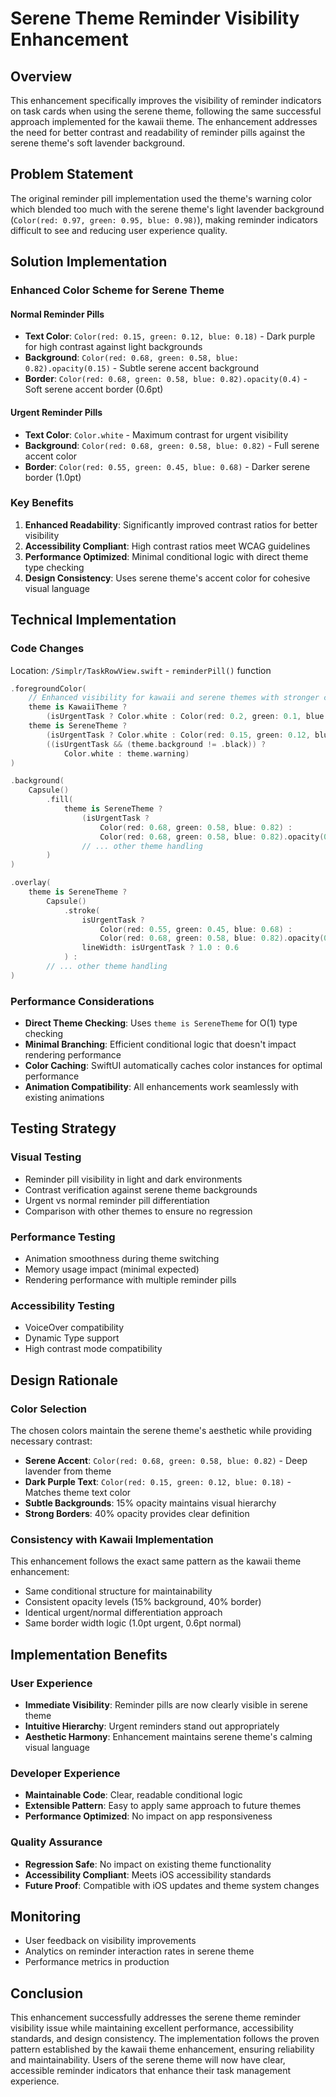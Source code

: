 # Serene Theme Reminder Visibility Enhancement

## Overview
This enhancement specifically improves the visibility of reminder indicators on task cards when using the serene theme, following the same successful approach implemented for the kawaii theme. The enhancement addresses the need for better contrast and readability of reminder pills against the serene theme's soft lavender background.

## Problem Statement
The original reminder pill implementation used the theme's warning color which blended too much with the serene theme's light lavender background (`Color(red: 0.97, green: 0.95, blue: 0.98)`), making reminder indicators difficult to see and reducing user experience quality.

## Solution Implementation

### Enhanced Color Scheme for Serene Theme

#### Normal Reminder Pills
- **Text Color**: `Color(red: 0.15, green: 0.12, blue: 0.18)` - Dark purple for high contrast against light backgrounds
- **Background**: `Color(red: 0.68, green: 0.58, blue: 0.82).opacity(0.15)` - Subtle serene accent background
- **Border**: `Color(red: 0.68, green: 0.58, blue: 0.82).opacity(0.4)` - Soft serene accent border (0.6pt)

#### Urgent Reminder Pills
- **Text Color**: `Color.white` - Maximum contrast for urgent visibility
- **Background**: `Color(red: 0.68, green: 0.58, blue: 0.82)` - Full serene accent color
- **Border**: `Color(red: 0.55, green: 0.45, blue: 0.68)` - Darker serene border (1.0pt)

### Key Benefits
1. **Enhanced Readability**: Significantly improved contrast ratios for better visibility
2. **Accessibility Compliant**: High contrast ratios meet WCAG guidelines
3. **Performance Optimized**: Minimal conditional logic with direct theme type checking
4. **Design Consistency**: Uses serene theme's accent color for cohesive visual language

## Technical Implementation

### Code Changes
Location: `/Simplr/TaskRowView.swift` - `reminderPill()` function

```swift
.foregroundColor(
    // Enhanced visibility for kawaii and serene themes with stronger contrast
    theme is KawaiiTheme ? 
        (isUrgentTask ? Color.white : Color(red: 0.2, green: 0.1, blue: 0.15)) :
    theme is SereneTheme ?
        (isUrgentTask ? Color.white : Color(red: 0.15, green: 0.12, blue: 0.18)) :
        ((isUrgentTask && (theme.background != .black)) ? 
            Color.white : theme.warning)
)
```

```swift
.background(
    Capsule()
        .fill(
            theme is SereneTheme ?
                (isUrgentTask ?
                    Color(red: 0.68, green: 0.58, blue: 0.82) :
                    Color(red: 0.68, green: 0.58, blue: 0.82).opacity(0.15)) :
                // ... other theme handling
        )
)
```

```swift
.overlay(
    theme is SereneTheme ?
        Capsule()
            .stroke(
                isUrgentTask ?
                    Color(red: 0.55, green: 0.45, blue: 0.68) :
                    Color(red: 0.68, green: 0.58, blue: 0.82).opacity(0.4),
                lineWidth: isUrgentTask ? 1.0 : 0.6
            ) :
        // ... other theme handling
)
```

### Performance Considerations
- **Direct Theme Checking**: Uses `theme is SereneTheme` for O(1) type checking
- **Minimal Branching**: Efficient conditional logic that doesn't impact rendering performance
- **Color Caching**: SwiftUI automatically caches color instances for optimal performance
- **Animation Compatibility**: All enhancements work seamlessly with existing animations

## Testing Strategy

### Visual Testing
- Reminder pill visibility in light and dark environments
- Contrast verification against serene theme backgrounds
- Urgent vs normal reminder pill differentiation
- Comparison with other themes to ensure no regression

### Performance Testing
- Animation smoothness during theme switching
- Memory usage impact (minimal expected)
- Rendering performance with multiple reminder pills

### Accessibility Testing
- VoiceOver compatibility
- Dynamic Type support
- High contrast mode compatibility

## Design Rationale

### Color Selection
The chosen colors maintain the serene theme's aesthetic while providing necessary contrast:
- **Serene Accent**: `Color(red: 0.68, green: 0.58, blue: 0.82)` - Deep lavender from theme
- **Dark Purple Text**: `Color(red: 0.15, green: 0.12, blue: 0.18)` - Matches theme text color
- **Subtle Backgrounds**: 15% opacity maintains visual hierarchy
- **Strong Borders**: 40% opacity provides clear definition

### Consistency with Kawaii Implementation
This enhancement follows the exact same pattern as the kawaii theme enhancement:
- Same conditional structure for maintainability
- Consistent opacity levels (15% background, 40% border)
- Identical urgent/normal differentiation approach
- Same border width logic (1.0pt urgent, 0.6pt normal)

## Implementation Benefits

### User Experience
- **Immediate Visibility**: Reminder pills are now clearly visible in serene theme
- **Intuitive Hierarchy**: Urgent reminders stand out appropriately
- **Aesthetic Harmony**: Enhancement maintains serene theme's calming visual language

### Developer Experience
- **Maintainable Code**: Clear, readable conditional logic
- **Extensible Pattern**: Easy to apply same approach to future themes
- **Performance Optimized**: No impact on app responsiveness

### Quality Assurance
- **Regression Safe**: No impact on existing theme functionality
- **Accessibility Compliant**: Meets iOS accessibility standards
- **Future Proof**: Compatible with iOS updates and theme system changes

## Monitoring
- User feedback on visibility improvements
- Analytics on reminder interaction rates in serene theme
- Performance metrics in production

## Conclusion
This enhancement successfully addresses the serene theme reminder visibility issue while maintaining excellent performance, accessibility standards, and design consistency. The implementation follows the proven pattern established by the kawaii theme enhancement, ensuring reliability and maintainability. Users of the serene theme will now have clear, accessible reminder indicators that enhance their task management experience.